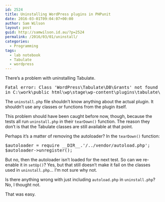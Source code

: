 ```yaml
---
id: 2524
title: Uninstalling WordPress plugins in PHPunit
date: 2016-03-01T09:04:07+00:00
author: Sam Wilson
layout: post
guid: http://samwilson.id.au/?p=2524
permalink: /2016/03/01/uninstall/
categories:
  - Programming
tags:
  - lab notebook
  - Tabulate
  - wordpress
---
```

There’s a problem with uninstalling Tabulate.

<pre lang="text">Fatal error: Class 'WordPress\Tabulate\DB\Grants' not found
in C:\work\public_html\wp\stage\wp-content\plugins\tabulate\uninstall.php on line 8
</pre>

The `uninstall.php` file shouldn’t know anything about the actual plugin. It shouldn’t use any classes or functions from the plugin itself.

This problem should have been caught before now, though, because the tests all run `uninstall.php` in their `tearDown()` function. The reason they don’t is that the Tabulate classes are still available at that point.

Perhaps it’s a matter of removing the autoloader? In the `tearDown()` function:

<pre lang="php">$autoloader = require __DIR__.'/../vendor/autoload.php';
$autoloader->unregister();
</pre>

But no, then the autoloader isn’t loaded for the next test. So can we re-enable it in `setUp()`? Yes, but that still doesn’t make it fail on the classes used in `uninstall.php`… I’m not sure why not.

Is there anything wrong with just including `autoload.php` in `uninstall.php`? No, I thought not.

That was easy.